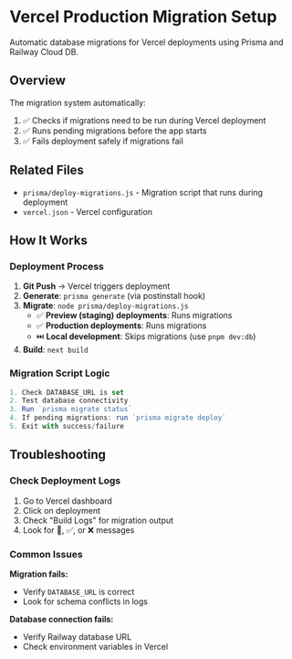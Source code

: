 # Vercel Production Migration Setup

Automatic database migrations for Vercel deployments using Prisma and Railway Cloud DB.

## Overview

The migration system automatically:
1. ✅ Checks if migrations need to be run during Vercel deployment
2. ✅ Runs pending migrations before the app starts
3. ✅ Fails deployment safely if migrations fail

## Related Files

- `prisma/deploy-migrations.js` - Migration script that runs during deployment
- `vercel.json` - Vercel configuration

## How It Works

### Deployment Process

1. **Git Push** → Vercel triggers deployment
2. **Generate**: `prisma generate` (via postinstall hook)
3. **Migrate**: `node prisma/deploy-migrations.js`
   - ✅ **Preview (staging) deployments**: Runs migrations
   - ✅ **Production deployments**: Runs migrations  
   - ⏭️ **Local development**: Skips migrations (use `pnpm dev:db`)
4. **Build**: `next build`

### Migration Script Logic

```javascript
1. Check DATABASE_URL is set
2. Test database connectivity
3. Run `prisma migrate status`
4. If pending migrations: run `prisma migrate deploy`
5. Exit with success/failure
```

## Troubleshooting

### Check Deployment Logs
1. Go to Vercel dashboard
2. Click on deployment
3. Check "Build Logs" for migration output
4. Look for 🚀, ✅, or ❌ messages

### Common Issues

**Migration fails:**
- Verify `DATABASE_URL` is correct
- Look for schema conflicts in logs

**Database connection fails:**
- Verify Railway database URL
- Check environment variables in Vercel
